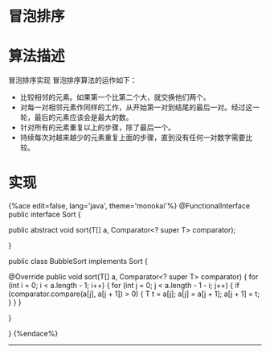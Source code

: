 # 冒泡排序

# 算法描述
冒泡排序实现 冒泡排序算法的运作如下：
* 比较相邻的元素。如果第一个比第二个大，就交换他们两个。
* 对每一对相邻元素作同样的工作，从开始第一对到结尾的最后一对。经过这一轮，最后的元素应该会是最大的数。
* 针对所有的元素重复以上的步骤，除了最后一个。
* 持续每次对越来越少的元素重复上面的步骤，直到没有任何一对数字需要比较。

# 实现

{%ace edit=false, lang='java', theme='monokai'%}
@FunctionalInterface
public interface Sort {

  public abstract <T> void sort(T[] a, Comparator<? super T> comparator);

}

public class BubbleSort implements Sort {

  @Override
  public <T> void sort(T[] a, Comparator<? super T> comparator) {
    for (int i = 0; i < a.length - 1; i++) {
      for (int j = 0; j < a.length - 1 - i; j++) {
        if (comparator.compare(a[j], a[j + 1]) > 0) {
          T t = a[j];
          a[j] = a[j + 1];
          a[j + 1] = t;
        }
      }
    }

  }

}
{%endace%}

---
